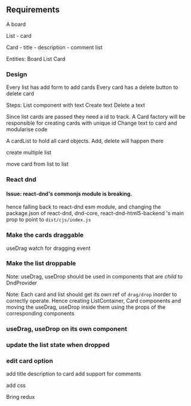 ## Requirements

A board

List
	- card

Card 
	- title 
	- description
	- comment list


Entities:
Board
List
Card

### Design

Every list has add form to add cards
Every card has a delete button to delete card

Steps:
List component with text 
Create text
Delete a text

Since list cards are passed they need a id to track.
A Card factory will be responsible for creating cards with unique id
Change text to card and modularise code

A cardList to hold all card objects. Add, delete will happen there


create multiple list

move card from list to list
### React dnd
#### Issue: react-dnd's commonjs module is breaking.
hence falling back to react-dnd esm module, and changing the package.json of
react-dnd, dnd-core, react-dnd-html5-backend 's main prop to point to `dist/cjs/index.js`


### Make the cards draggable
useDrag
watch for dragging event


### Make the list droppable
Note: useDrag, useDrop should be used in components that are *child* to 
DndProvider

Note: Each card and list should get its own ref of `drag/drop` inorder 
to correctly operate. Hence creating ListContainer, Card components and moving
the useDrag, useDrop inside them using the props of the corresponding components


### useDrag, useDrop on its own component


### update the list state when dropped

### edit card option

add title description to card
add support for comments

add css

Bring redux

